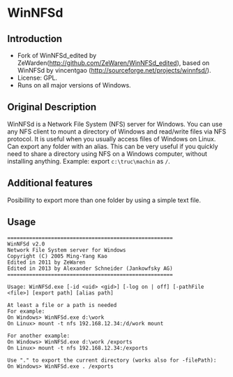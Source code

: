 WinNFSd
=======

Introduction
------------
* Fork of WinNFSd_edited by ZeWarden(http://github.com/ZeWaren/WinNFSd_edited), based on WinNFSd by vincentgao (http://sourceforge.net/projects/winnfsd/).
* License: GPL.
* Runs on all major versions of Windows.

Original Description
--------------------
WinNFSd is a Network File System (NFS) server for Windows. You can use any NFS client to mount a directory of Windows and read/write files via NFS protocol. It is useful when you usually access files of Windows on Linux.
Can export any folder with an alias. This can be very useful if you quickly need to share a directory using NFS on a Windows computer, without installing anything.
Example: export `c:\truc\machin` as `/`.

Additional features
-------------------
Posibillity to export more than one folder by using a simple text file.

Usage
-------------------
	=====================================================
    WinNFSd v2.0
    Network File System server for Windows
    Copyright (C) 2005 Ming-Yang Kao
    Edited in 2011 by ZeWaren
    Edited in 2013 by Alexander Schneider (Jankowfsky AG)
    =====================================================

    Usage: WinNFSd.exe [-id <uid> <gid>] [-log on | off] [-pathFile <file>] [export path] [alias path]

    At least a file or a path is needed
    For example:
    On Windows> WinNFSd.exe d:\work
    On Linux> mount -t nfs 192.168.12.34:/d/work mount

    For another example:
    On Windows> WinNFSd.exe d:\work /exports
    On Linux> mount -t nfs 192.168.12.34:/exports

    Use "." to export the current directory (works also for -filePath):
    On Windows> WinNFSd.exe . /exports